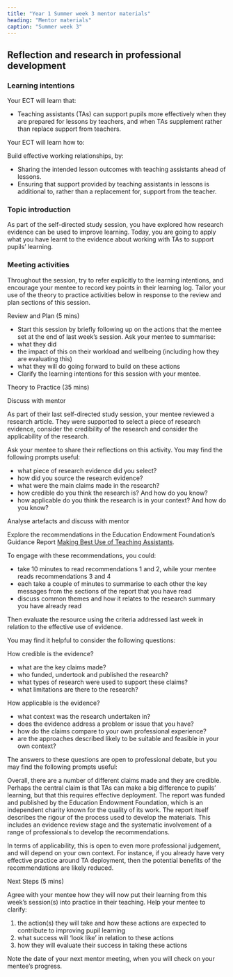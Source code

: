 ```yaml
---
title: "Year 1 Summer week 3 mentor materials"
heading: "Mentor materials"
caption: "Summer week 3"
---
```


## Reflection and research in professional development

### Learning intentions

Your ECT will learn that:

- Teaching assistants (TAs) can support pupils more effectively when they are prepared for lessons by teachers, and when TAs supplement rather than replace support from teachers.

Your ECT will learn how to:

Build effective working relationships, by:

- Sharing the intended lesson outcomes with teaching assistants ahead of lessons.
- Ensuring that support provided by teaching assistants in lessons is additional to, rather than a replacement for, support from the teacher.

### Topic introduction

As part of the self-directed study session, you have explored how research evidence can be used to improve learning. Today, you are going to apply what you have learnt to the evidence about working with TAs to support pupils’ learning.

### Meeting activities

Throughout the session, try to refer explicitly to the learning intentions, and encourage your mentee to record key points in their learning log. Tailor your use of the theory to practice activities below in response to the review and plan sections of this session.

Review and Plan (5 mins)

- Start this session by briefly following up on the actions that the mentee set at the end of last week’s session. Ask your mentee to summarise:
- what they did
- the impact of this on their workload and wellbeing (including how they are evaluating this)
- what they will do going forward to build on these actions
- Clarify the learning intentions for this session with your mentee.

Theory to Practice (35 mins)

Discuss with mentor

As part of their last self-directed study session, your mentee reviewed a research article. They were supported to select a piece of research evidence, consider the credibility of the research and consider the applicability of the research.

Ask your mentee to share their reflections on this activity. You may find the following prompts useful:

- what piece of research evidence did you select?
- how did you source the research evidence?
- what were the main claims made in the research?
- how credible do you think the research is? And how do you know?
- how applicable do you think the research is in your context? And how do you know?

Analyse artefacts and discuss with mentor

Explore the recommendations in the Education Endowment Foundation’s Guidance Report [Making Best Use of Teaching Assistants](about:blank).

To engage with these recommendations, you could:

- take 10 minutes to read recommendations 1 and 2, while your mentee reads recommendations 3 and 4
- each take a couple of minutes to summarise to each other the key messages from the sections of the report that you have read
- discuss common themes and how it relates to the research summary you have already read

Then evaluate the resource using the criteria addressed last week in relation to the effective use of evidence.

You may find it helpful to consider the following questions:

How credible is the evidence?

- what are the key claims made?
- who funded, undertook and published the research?
- what types of research were used to support these claims?
- what limitations are there to the research?

How applicable is the evidence?

- what context was the research undertaken in?
- does the evidence address a problem or issue that you have?
- how do the claims compare to your own professional experience?
- are the approaches described likely to be suitable and feasible in your own context?

The answers to these questions are open to professional debate, but you may find the following prompts useful:

Overall, there are a number of different claims made and they are credible. Perhaps the central claim is that TAs can make a big difference to pupils’ learning, but that this requires effective deployment. The report was funded and published by the Education Endowment Foundation, which is an independent charity known for the quality of its work. The report itself describes the rigour of the process used to develop the materials. This includes an evidence review stage and the systematic involvement of a range of professionals to develop the recommendations.

In terms of applicability, this is open to even more professional judgement, and will depend on your own context. For instance, if you already have very effective practice around TA deployment, then the potential benefits of the recommendations are likely reduced.

Next Steps (5 mins)

Agree with your mentee how they will now put their learning from this week’s session(s) into practice in their teaching. Help your mentee to clarify:

1. the action(s) they will take and how these actions are expected to contribute to improving pupil learning
2. what success will ‘look like’ in relation to these actions
3. how they will evaluate their success in taking these actions

Note the date of your next mentor meeting, when you will check on your mentee’s progress.
